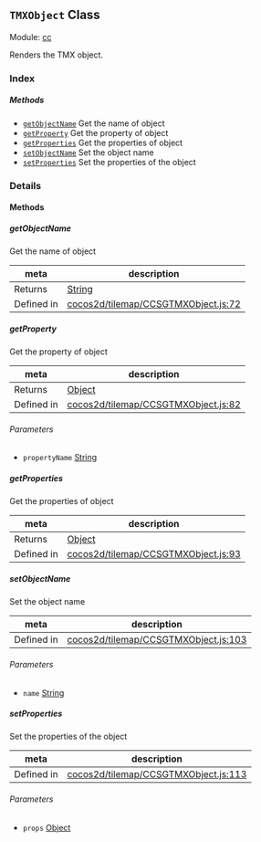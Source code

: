 ## `TMXObject` Class



Module: [cc](../modules/cc.md)


Renders the TMX object.


### Index



##### Methods

  - [`getObjectName`](#getobjectname) Get the name of object
  - [`getProperty`](#getproperty) Get the property of object
  - [`getProperties`](#getproperties) Get the properties of object
  - [`setObjectName`](#setobjectname) Set the object name
  - [`setProperties`](#setproperties) Set the properties of the object



### Details




<!-- Method Block -->
#### Methods


##### getObjectName

Get the name of object

| meta | description |
|------|-------------|
| Returns | <a href="https://developer.mozilla.org/en/JavaScript/Reference/Global_Objects/String" class="crosslink external" target="_blank">String</a> 
| Defined in | [cocos2d/tilemap/CCSGTMXObject.js:72](https://github.com/cocos-creator/engine/blob/79542d65dc19c8718cb54c9afa022e8f91855f48/cocos2d/tilemap/CCSGTMXObject.js#L72) |



##### getProperty

Get the property of object

| meta | description |
|------|-------------|
| Returns | <a href="https://developer.mozilla.org/en/JavaScript/Reference/Global_Objects/Object" class="crosslink external" target="_blank">Object</a> 
| Defined in | [cocos2d/tilemap/CCSGTMXObject.js:82](https://github.com/cocos-creator/engine/blob/79542d65dc19c8718cb54c9afa022e8f91855f48/cocos2d/tilemap/CCSGTMXObject.js#L82) |

###### Parameters
- `propertyName` <a href="https://developer.mozilla.org/en/JavaScript/Reference/Global_Objects/String" class="crosslink external" target="_blank">String</a> 


##### getProperties

Get the properties of object

| meta | description |
|------|-------------|
| Returns | <a href="https://developer.mozilla.org/en/JavaScript/Reference/Global_Objects/Object" class="crosslink external" target="_blank">Object</a> 
| Defined in | [cocos2d/tilemap/CCSGTMXObject.js:93](https://github.com/cocos-creator/engine/blob/79542d65dc19c8718cb54c9afa022e8f91855f48/cocos2d/tilemap/CCSGTMXObject.js#L93) |



##### setObjectName

Set the object name

| meta | description |
|------|-------------|
| Defined in | [cocos2d/tilemap/CCSGTMXObject.js:103](https://github.com/cocos-creator/engine/blob/79542d65dc19c8718cb54c9afa022e8f91855f48/cocos2d/tilemap/CCSGTMXObject.js#L103) |

###### Parameters
- `name` <a href="https://developer.mozilla.org/en/JavaScript/Reference/Global_Objects/String" class="crosslink external" target="_blank">String</a> 


##### setProperties

Set the properties of the object

| meta | description |
|------|-------------|
| Defined in | [cocos2d/tilemap/CCSGTMXObject.js:113](https://github.com/cocos-creator/engine/blob/79542d65dc19c8718cb54c9afa022e8f91855f48/cocos2d/tilemap/CCSGTMXObject.js#L113) |

###### Parameters
- `props` <a href="https://developer.mozilla.org/en/JavaScript/Reference/Global_Objects/Object" class="crosslink external" target="_blank">Object</a> 



